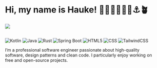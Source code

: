 # Hi, my name is Hauke! 👋🏻👨🏼‍💻🌊⚓️🪴

<a href="https://github.com/haukesomm">
  <img src="https://github-readme-stats.vercel.app/api/top-langs/?username=haukesomm&theme=swift&layout=compact&hide=html,css,ruby" />
</a>

<br>

<br>

![Kotlin](https://img.shields.io/badge/Kotlin-%237F52FF.svg?logo=kotlin&logoColor=white)
![Java](https://img.shields.io/badge/Java-%23ED8B00.svg?logo=openjdk&logoColor=white)
![Rust](https://img.shields.io/badge/Rust-d6a672.svg?logo=rust&logoColor=white)
![Spring Boot](https://img.shields.io/badge/Spring-6DB33F.svg?logo=spring&logoColor=white)
![HTML5](https://img.shields.io/badge/HTML5-E34F26.svg?logo=html5&logoColor=white)
![CSS](https://img.shields.io/badge/CSS-663399.svg?logo=css&logoColor=white)
![TailwindCSS](https://img.shields.io/badge/TailwindCSS-%2338B2AC.svg?logo=tailwind-css&logoColor=white)

I’m a professional software engineer passionate about high-quality software, design patterns and clean code.
I particularly enjoy working on free and open-source projects.
